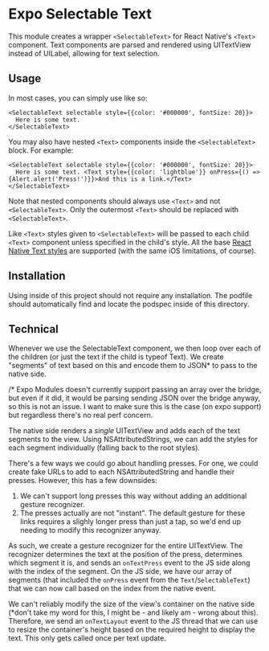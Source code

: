 # Expo Selectable Text

This module creates a wrapper `<SelectableText>` for React Native's `<Text>` component. Text components are
parsed and rendered using UITextView instead of UILabel, allowing for text selection.

## Usage

In most cases, you can simply use like so:

```tsx
<SelectableText selectable style={{color: '#000000', fontSize: 20}}>
  Here is some text.
</SelectableText>
```

You may also have nested `<Text>` components inside the `<SelectableText>` block. For example:
```tsx
<SelectableText selectable style={{color: '#000000', fontSize: 20}}>
  Here is some text. <Text style={{color: 'lightblue'}} onPress={() => {Alert.alert('Press!')}}>And this is a link.</Text>
</SelectableText>
```

Note that nested components should always use `<Text>` and not `<SelectableText>`. Only the outermost `<Text>` should
be replaced with `<SelectableText>`.

Like `<Text>` styles given to `<SelectableText>` will be passed to each child `<Text>` component unless specified in the
child's style. All the base [React Native Text styles](https://reactnative.dev/docs/text-style-props) are supported
(with the same iOS limitations, of course).

## Installation

Using inside of this project should not require any installation. The podfile should automatically find and locate the
podspec inside of this directory.

## Technical

Whenever we use the SelectableText component, we then loop over each of the children (or just the text if the child
is typeof Text). We create "segments" of text based on this and encode them to JSON* to pass to the native side.

/* Expo Modules doesn't currently support passing an array over the bridge, but even if it did, it would be parsing
sending JSON over the bridge anyway, so this is not an issue. I want to make sure this is the case (on expo support) but
regardless there's no real perf concern.

The native side renders a *single* UITextView and adds each of the text segments to the view. Using NSAttributedStrings,
we can add the styles for each segment individually (falling back to the root styles).

There's a few ways we could go about handling presses. For one, we could create fake URLs to add to each
NSAttributedString and handle their presses. However, this has a few downsides:
1. We can't support long presses this way without adding an additional gesture recognizer.
2. The presses actually are not "instant". The default gesture for these links requires a slighly longer press than just
a tap, so we'd end up needing to modify this recognizer anyway.

As such, we create a gesture recognizer for the entire UITextView. The recognizer determines the text at the position of
the press, determines which segment it is, and sends an `onTextPress` event to the JS side along with the index of the
segment. On the JS side, we have our array of segments (that included the `onPress` event from the `Text`/`SelectableText`)
that we can now call based on the index from the native event.

We can't reliably modify the size of the view's container on the native side (*don't take my word for this, I might be -
and likely am - wrong about this). Therefore, we send an `onTextLayout` event to the JS thread that we can use to resize
the container's height based on the required height to display the text. This only gets called once per text update.
